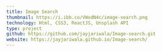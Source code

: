```yaml
---
title: Image Search
thumbnail: https://i.ibb.co/VWxdN4c/image-search.png
technology: Html, CSS3, ReactJS, Unsplash API
type: project
github: https://github.com/jayjariwala/Image-search.git
website: https://jayjariwala.github.io/Image-search/
---
```

